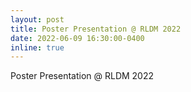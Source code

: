 ```yaml
---
layout: post
title: Poster Presentation @ RLDM 2022
date: 2022-06-09 16:30:00-0400
inline: true
---
```


Poster Presentation @ RLDM 2022